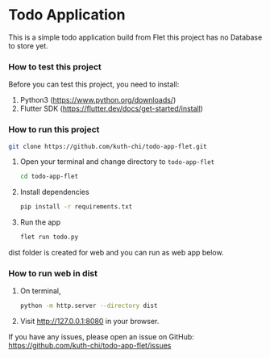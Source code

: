 # Todo Application
This is a simple todo application build from Flet this project has no Database to store yet.


### How to test this project
Before you can test this project, you need to install:
1. Python3 (https://www.python.org/downloads/)
2. Flutter SDK (https://flutter.dev/docs/get-started/install)


### How to run this project

```bash
git clone https://github.com/kuth-chi/todo-app-flet.git
```

1. Open your terminal and change directory to `todo-app-flet`
   ```bash
   cd todo-app-flet
   ```

2. Install dependencies
   ```bash
   pip install -r requirements.txt
   ```
3. Run the app
   ```bash
   flet run todo.py
   ```

dist folder is created for web and you can run as web app below.

### How to run web in dist
1. On terminal, 
   ```bash
   python -m http.server --directory dist
   ```

2. Visit http://127.0.0.1:8080 in your browser.

If you have any issues, please open an issue on GitHub: https://github.com/kuth-chi/todo-app-flet/issues
